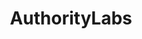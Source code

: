 ---
layout: default
title: AuthorityLabs
slug: work
path: ../

meta-title: AuthorityLabs
meta-description: AuthorityLabs

client-order: 1

client-name: AuthorityLabs
client-slug: authoritylabs
client-tag: 'Email Drip Campaign, Wordpress Design & Development and More'
client-desc: 'With their team focused on product development, AuthorityLabs needed assistance in executing their marketing goals. Working closely with the CEO we developed an email drip campaign (<a href="http://keywordcourse.com/">keywordcourse.com/</a>) within Constant Contact that included a landing page to sell the campaign, email design, ad banners, exit popup for the AuthorityLabs site and marketing emails to drive sign ups.<br><br>Additional projects include a home for their downloadable tools (<a href="https://authoritylabs.com/free-tools/">authoritylabs.com/free-tools/</a>), a complete blog redesign & development (<a href="https://authoritylabs.com/blog/">authoritylabs.com/blog/</a>), other minor updates to their WordPress theme, and even some conference collateral.'

---